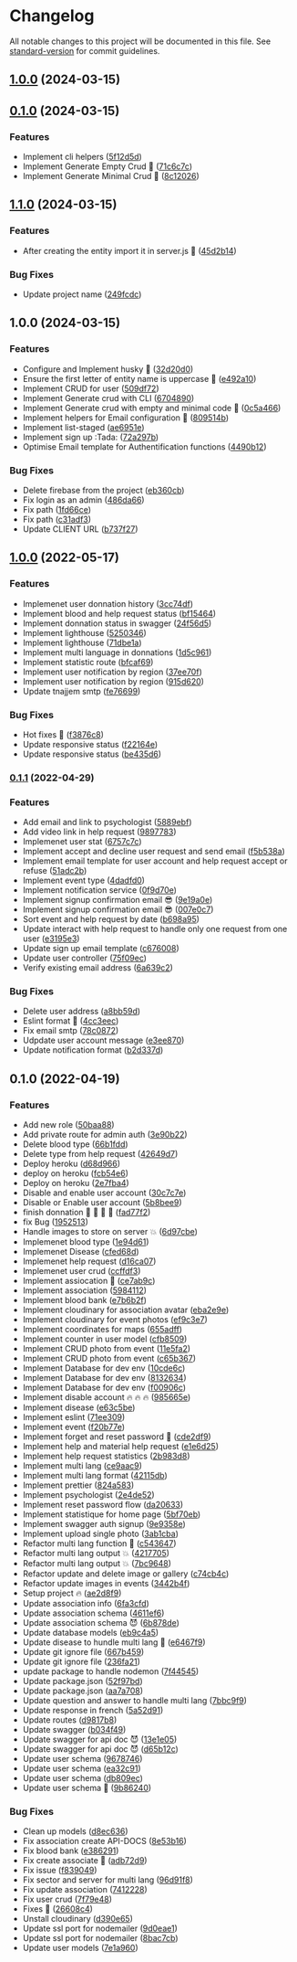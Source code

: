 # Changelog

All notable changes to this project will be documented in this file. See [standard-version](https://github.com/conventional-changelog/standard-version) for commit guidelines.

## [1.0.0](https://github.com/fadhlaouir/node-express-starter/compare/v0.1.0...v1.0.0) (2024-03-15)

## [0.1.0](https://github.com/fadhlaouir/node-express-starter/compare/v1.1.0...v0.1.0) (2024-03-15)


### Features

* Implement cli helpers ([5f12d5d](https://github.com/fadhlaouir/node-express-starter/commit/5f12d5d636a55570453e450233899d3dff673185))
* Implement Generate Empty Crud :tada: ([71c6c7c](https://github.com/fadhlaouir/node-express-starter/commit/71c6c7c1f0be3a6129565a14aaaf01940ee3fdcb))
* Implement Generate Minimal Crud :tada: ([8c12026](https://github.com/fadhlaouir/node-express-starter/commit/8c1202657ed38650c78dac61ba6d6aa9df6d286c))

## [1.1.0](https://github.com/fadhlaouir/node-express-starter/compare/v1.0.0...v1.1.0) (2024-03-15)


### Features

* After creating the entity import it in server.js :tada: ([45d2b14](https://github.com/fadhlaouir/node-express-starter/commit/45d2b149301d609471424fcce7471c0fea5955b5))


### Bug Fixes

* Update project name ([249fcdc](https://github.com/fadhlaouir/node-express-starter/commit/249fcdc2a1305292fd1c6c548eb7842c1fec2216))

## 1.0.0 (2024-03-15)


### Features

* Configure and Implement husky :tada: ([32d20d0](https://github.com/fadhlaouir/node-express-starter/commit/32d20d0aafb964dc71dbdbdb0c34f9638a22a05c))
* Ensure the first letter of entity name is uppercase :tada: ([e492a10](https://github.com/fadhlaouir/node-express-starter/commit/e492a10e5d5c349d1c7c24d22205d4d82190380c))
* Implement CRUD for user ([509df72](https://github.com/fadhlaouir/node-express-starter/commit/509df72a7d401ae2575a72ba747155efea0ea81c))
* Implement Generate crud with CLI ([6704890](https://github.com/fadhlaouir/node-express-starter/commit/6704890b524271b07d9f0c3e6691531bcf2d6b4e))
* Implement Generate crud with empty and minimal code :tada: ([0c5a466](https://github.com/fadhlaouir/node-express-starter/commit/0c5a4664b70a38d63183133bca3bc2f7c20a8a70))
* Implement helpers for Email configuration :tada: ([809514b](https://github.com/fadhlaouir/node-express-starter/commit/809514b4269ee7eab01cc50e9bdc37d3d396023d))
* Implement list-staged ([ae6951e](https://github.com/fadhlaouir/node-express-starter/commit/ae6951e1c79ae60f93a3251aa97ca890484e185a))
* Implement sign up :Tada: ([72a297b](https://github.com/fadhlaouir/node-express-starter/commit/72a297b941b325902ddf2b383a605982f4a55bb8))
* Optimise Email template for Authentification functions ([4490b12](https://github.com/fadhlaouir/node-express-starter/commit/4490b123a667a36f30cbb04b6b32147e74252a92))


### Bug Fixes

* Delete firebase from the project ([eb360cb](https://github.com/fadhlaouir/node-express-starter/commit/eb360cb113e8e2dc66d11c94ea7f57421a086328))
* Fix login as an admin ([486da66](https://github.com/fadhlaouir/node-express-starter/commit/486da66d84a166b143f9556c465987070399a46e))
* Fix path ([1fd66ce](https://github.com/fadhlaouir/node-express-starter/commit/1fd66ce3703d3ed161146ddbcdc68f456ea8b55e))
* Fix path ([c31adf3](https://github.com/fadhlaouir/node-express-starter/commit/c31adf3cae262754f1e4c982dfd9e42569b8ba76))
* Update CLIENT URL ([b737f27](https://github.com/fadhlaouir/node-express-starter/commit/b737f27324fcfafef81843f4ea287bd0ac0ee926))

## [1.0.0](https://github.com/Orange-Digital-Center-Tunisia/atgmo-api/compare/v0.1.1...v1.0.0) (2022-05-17)


### Features

* Implemenet user donnation history ([3cc74df](https://github.com/Orange-Digital-Center-Tunisia/atgmo-api/commit/3cc74df4fb4c6f4cde1aa4cb9edb539fed6fc876))
* Implement blood and help request status  ([bf15464](https://github.com/Orange-Digital-Center-Tunisia/atgmo-api/commit/bf15464b52b28bdf7369f3328fe168d0e911f8a2))
* Implement donnation status in swagger ([24f56d5](https://github.com/Orange-Digital-Center-Tunisia/atgmo-api/commit/24f56d527b4d23ec85b7f9e4bf5e19313f754c56))
* Implement lighthouse ([5250346](https://github.com/Orange-Digital-Center-Tunisia/atgmo-api/commit/5250346a2a7c22c9c8b5cfa5fb89b984f6c5e6da))
* Implement lighthouse ([71dbe1a](https://github.com/Orange-Digital-Center-Tunisia/atgmo-api/commit/71dbe1a53a82e189c291360ece2c1199f639e4c7))
* Implement multi language in donnations ([1d5c961](https://github.com/Orange-Digital-Center-Tunisia/atgmo-api/commit/1d5c96199027c011bfe1c80e3c1359347df088b9))
* Implement statistic route ([bfcaf69](https://github.com/Orange-Digital-Center-Tunisia/atgmo-api/commit/bfcaf69b4f767a1fe5687000d452350925cc8590))
* Implement user notification by region ([37ee70f](https://github.com/Orange-Digital-Center-Tunisia/atgmo-api/commit/37ee70fc62f57eb10a10d0efb1eb9973b47ebb2e))
* Implement user notification by region ([915d620](https://github.com/Orange-Digital-Center-Tunisia/atgmo-api/commit/915d620fd55afadf700220249a0263d1c1a11525))
* Update tnajjem smtp ([fe76699](https://github.com/Orange-Digital-Center-Tunisia/atgmo-api/commit/fe76699267a5b61b04d3105f2107ba96575b6409))


### Bug Fixes

* Hot fixes :wrench: ([f3876c8](https://github.com/Orange-Digital-Center-Tunisia/atgmo-api/commit/f3876c8465c6403ac186df5acc1a3071b5a55751))
* Update responsive status ([f22164e](https://github.com/Orange-Digital-Center-Tunisia/atgmo-api/commit/f22164e625cd051ae11d263e425f1a85c246ce81))
* Update responsive status ([be435d6](https://github.com/Orange-Digital-Center-Tunisia/atgmo-api/commit/be435d62acfbd58ccc890d44536397595366db2d))

### [0.1.1](https://github.com/Orange-Digital-Center-Tunisia/atgmo-api/compare/v0.1.0...v0.1.1) (2022-04-29)


### Features

* Add email and link to psychologist ([5889ebf](https://github.com/Orange-Digital-Center-Tunisia/atgmo-api/commit/5889ebfdb065dca5abab9a4c7373b7abf097892d))
* Add video link in help request ([9897783](https://github.com/Orange-Digital-Center-Tunisia/atgmo-api/commit/9897783aa37b1e65250cdab63449b33a415e9ad5))
* Implemenet user stat ([6757c7c](https://github.com/Orange-Digital-Center-Tunisia/atgmo-api/commit/6757c7c95bb84a9d0691434fc35037cc4e576678))
* Implement accept and decline user request and send email ([f5b538a](https://github.com/Orange-Digital-Center-Tunisia/atgmo-api/commit/f5b538a671fc30d1de2af8ae72e6899cb3c8b9ce))
* Implement email template for user account and help request accept or refuse ([51adc2b](https://github.com/Orange-Digital-Center-Tunisia/atgmo-api/commit/51adc2b2ba8971e1c849b44ffee3c69954b0ba3b))
* Implement event type ([4dadfd0](https://github.com/Orange-Digital-Center-Tunisia/atgmo-api/commit/4dadfd0a178d156c3532abe5b81d9a08bbaa17f3))
* Implement notification service ([0f9d70e](https://github.com/Orange-Digital-Center-Tunisia/atgmo-api/commit/0f9d70e14c355b714f98237071303cc9aab73e88))
* Implement signup confirmation email :sunglasses: ([9e19a0e](https://github.com/Orange-Digital-Center-Tunisia/atgmo-api/commit/9e19a0e58e039f11c10365947c55fca53e5e992f))
* Implement signup confirmation email :sunglasses: ([007e0c7](https://github.com/Orange-Digital-Center-Tunisia/atgmo-api/commit/007e0c7de2056b33da0343c7f2bd455fe17f7120))
* Sort event and help request by date ([b698a95](https://github.com/Orange-Digital-Center-Tunisia/atgmo-api/commit/b698a9547fa74192bfe34d84f92d376803220288))
* Update interact with help request to handle only one request from one user ([e3195e3](https://github.com/Orange-Digital-Center-Tunisia/atgmo-api/commit/e3195e3112916f0bfa3cee73975ed688d0311b0a))
* Update sign up email template ([c676008](https://github.com/Orange-Digital-Center-Tunisia/atgmo-api/commit/c676008782afc74a7e9615ae8009b52fc1fa459b))
* Update user controller ([75f09ec](https://github.com/Orange-Digital-Center-Tunisia/atgmo-api/commit/75f09ec670d675d70e9b31f7a202396d45a8da46))
* Verify existing email address ([6a639c2](https://github.com/Orange-Digital-Center-Tunisia/atgmo-api/commit/6a639c2be248def81f04105e3d162cc0dcb64220))


### Bug Fixes

* Delete user address ([a8bb59d](https://github.com/Orange-Digital-Center-Tunisia/atgmo-api/commit/a8bb59d9cd2257f7ee08d58e9eb803a69ef247cf))
* Eslint format :construction: ([4cc3eec](https://github.com/Orange-Digital-Center-Tunisia/atgmo-api/commit/4cc3eeca576d90f76c892d99456017b600217a97))
* Fix email smtp ([78c0872](https://github.com/Orange-Digital-Center-Tunisia/atgmo-api/commit/78c0872b8519eb7da7f5227dd995ca9b7bb0bad0))
* Udpdate user account message ([e3ee870](https://github.com/Orange-Digital-Center-Tunisia/atgmo-api/commit/e3ee8707c69ded9644d21d5982e8ac13cd137514))
* Update notification format ([b2d337d](https://github.com/Orange-Digital-Center-Tunisia/atgmo-api/commit/b2d337d80d59e25bdacf96abefc5c69c75f69993))

## 0.1.0 (2022-04-19)


### Features

* Add new role ([50baa88](https://github.com/Orange-Digital-Center-Tunisia/atgmo-api/commit/50baa88fe2ca32bc1bf83951e6cf59294b9f3fd2))
* Add private route for admin auth ([3e90b22](https://github.com/Orange-Digital-Center-Tunisia/atgmo-api/commit/3e90b2217293c2f7ff088a3c5bbdb6e3b5af1bb8))
* Delete blood type ([66b1fdd](https://github.com/Orange-Digital-Center-Tunisia/atgmo-api/commit/66b1fdd8f24946c1d9e5804bf20e3bf247326d9a))
* Delete type from help request ([42649d7](https://github.com/Orange-Digital-Center-Tunisia/atgmo-api/commit/42649d7951debe9c6a0b43fed994c925685c5a98))
* Deploy heroku ([d68d966](https://github.com/Orange-Digital-Center-Tunisia/atgmo-api/commit/d68d966c1f54a16d07a7ba99206225cde6e5c61d))
* deploy on heroku ([fcb54e6](https://github.com/Orange-Digital-Center-Tunisia/atgmo-api/commit/fcb54e6f153c9bee1468174e439cb433fd3d5d16))
* Deploy on heroku ([2e7fba4](https://github.com/Orange-Digital-Center-Tunisia/atgmo-api/commit/2e7fba42b4981f3c69837a8aefaa2f0d3c7aff7a))
* Disable and enable user account ([30c7c7e](https://github.com/Orange-Digital-Center-Tunisia/atgmo-api/commit/30c7c7e546a3c07da590455e71dc744ea71d27f1))
* Disable or Enable user account ([5b8bee9](https://github.com/Orange-Digital-Center-Tunisia/atgmo-api/commit/5b8bee97ea325450c6aabed0d2e85ec5f5ecfc1e))
* finish donnation :art: :rocket: :rocket: :rocket: ([fad77f2](https://github.com/Orange-Digital-Center-Tunisia/atgmo-api/commit/fad77f2c6caad76169697fe1595fec4ebd0c2f6d))
* fix Bug ([1952513](https://github.com/Orange-Digital-Center-Tunisia/atgmo-api/commit/195251307c2522d93a2f70ea3dea17a10c37fdd6))
* Handle images to store on server :collision: ([6d97cbe](https://github.com/Orange-Digital-Center-Tunisia/atgmo-api/commit/6d97cbe10707db7d9eebe76c7e7a954bb80050db))
* Implemenet blood type ([1e94d61](https://github.com/Orange-Digital-Center-Tunisia/atgmo-api/commit/1e94d612a5c6982352488f42a62a44b2e981c719))
* Implemenet Disease ([cfed68d](https://github.com/Orange-Digital-Center-Tunisia/atgmo-api/commit/cfed68d1c46de13f0400b915893d0cf5353270a7))
* Implemenet help request ([d16ca07](https://github.com/Orange-Digital-Center-Tunisia/atgmo-api/commit/d16ca079180ac6a5b33d32a4d6bffe79bc271e65))
* Implemenet user crud ([ccffdf3](https://github.com/Orange-Digital-Center-Tunisia/atgmo-api/commit/ccffdf376980440c4c1f2033a0fb7dea7c7162b0))
* Implement assiocation :lipstick: ([ce7ab9c](https://github.com/Orange-Digital-Center-Tunisia/atgmo-api/commit/ce7ab9ccf280748eaed6ba2ed13b8d485d30b813))
* Implement association ([5984112](https://github.com/Orange-Digital-Center-Tunisia/atgmo-api/commit/5984112960c1be8e8a30a1e92b2e23300c315c97))
* Implement blood bank ([e7b6b2f](https://github.com/Orange-Digital-Center-Tunisia/atgmo-api/commit/e7b6b2fc84e6e85dcd833323cfed59bbf41e2b5a))
* Implement cloudinary for association avatar ([eba2e9e](https://github.com/Orange-Digital-Center-Tunisia/atgmo-api/commit/eba2e9e951a1bc209b2ead072ef3e00e2aa5eeb8))
* Implement cloudinary for event photos ([ef9c3e7](https://github.com/Orange-Digital-Center-Tunisia/atgmo-api/commit/ef9c3e75ffdd7660977e5f6d58916b7484491640))
* Implement coordinates for maps ([655adff](https://github.com/Orange-Digital-Center-Tunisia/atgmo-api/commit/655adff54966c40339061172a5cf8e362ff0c7c7))
* Implement counter in user model ([cfb8509](https://github.com/Orange-Digital-Center-Tunisia/atgmo-api/commit/cfb850963984b381d024f5b8801d514b4c58e41b))
* Implement CRUD photo from event ([11e5fa2](https://github.com/Orange-Digital-Center-Tunisia/atgmo-api/commit/11e5fa2ff99535544a1774f77d22e2b14c4fe12a))
* Implement CRUD photo from event ([c65b367](https://github.com/Orange-Digital-Center-Tunisia/atgmo-api/commit/c65b3677c88c2cb99614bd780873dbef958bea55))
* Implement Database for dev env ([10cde6c](https://github.com/Orange-Digital-Center-Tunisia/atgmo-api/commit/10cde6c21b0257f38ddd40a47a409ab5d8494641))
* Implement Database for dev env ([8132634](https://github.com/Orange-Digital-Center-Tunisia/atgmo-api/commit/813263479e8010fa5d218ca630866b24ae46ce20))
* Implement Database for dev env ([f00906c](https://github.com/Orange-Digital-Center-Tunisia/atgmo-api/commit/f00906c08326debedcbf930fee649b4a85287db0))
* Implement disable account :fire: :fire: :fire: ([985665e](https://github.com/Orange-Digital-Center-Tunisia/atgmo-api/commit/985665e16d25e19b865c7f6ad6086abd93e45bb0))
* Implement disease ([e63c5be](https://github.com/Orange-Digital-Center-Tunisia/atgmo-api/commit/e63c5beabe7c614708dbe83abb68cbd46e613d5d))
* Implement eslint ([71ee309](https://github.com/Orange-Digital-Center-Tunisia/atgmo-api/commit/71ee30941abe42f57974f7fe8d6534a54a4a39c6))
* Implement event ([f20b77e](https://github.com/Orange-Digital-Center-Tunisia/atgmo-api/commit/f20b77e35d7192c7faf7d6d2d4138d788c2756c1))
* Implement forget and reset password :tada: ([cde2df9](https://github.com/Orange-Digital-Center-Tunisia/atgmo-api/commit/cde2df91d096ad7a834390eabf81e68e4132391a))
* Implement help and material help request ([e1e6d25](https://github.com/Orange-Digital-Center-Tunisia/atgmo-api/commit/e1e6d25616b9edc2549b21dfa65e94474678b5d9))
* Implement help request statistics ([2b983d8](https://github.com/Orange-Digital-Center-Tunisia/atgmo-api/commit/2b983d88d82a7ba45681593267757e166451ec0e))
* Implement multi lang ([ce9aac9](https://github.com/Orange-Digital-Center-Tunisia/atgmo-api/commit/ce9aac9e701d4060c9ac9c66e84b11f736211171))
* Implement multi lang format ([42115db](https://github.com/Orange-Digital-Center-Tunisia/atgmo-api/commit/42115dbd44fc5a38eed230257e48d74a6e86bea9))
* Implement prettier ([824a583](https://github.com/Orange-Digital-Center-Tunisia/atgmo-api/commit/824a58318c2e53f27ad6d7adc4a7b81c81fa491b))
* Implement psychologist ([2e4de52](https://github.com/Orange-Digital-Center-Tunisia/atgmo-api/commit/2e4de5224bd55a227008d6e61fc366a54a45c4f9))
* Implement reset password flow ([da20633](https://github.com/Orange-Digital-Center-Tunisia/atgmo-api/commit/da20633288a071dd575cbf3b84e336d19af18a10))
* Implement statistique for home page ([5bf70eb](https://github.com/Orange-Digital-Center-Tunisia/atgmo-api/commit/5bf70eb278ff8975715afcf0eb37ebf2a8e08155))
* Implement swagger auth signup ([9e9358e](https://github.com/Orange-Digital-Center-Tunisia/atgmo-api/commit/9e9358ea2a2fb2bf6b1c8ddf5b6d4368e0491bbd))
* Implement upload single photo ([3ab1cba](https://github.com/Orange-Digital-Center-Tunisia/atgmo-api/commit/3ab1cba5e1e80274fd438bc5bdeec434ff8c1f2e))
* Refactor  multi lang function :tada: ([c543647](https://github.com/Orange-Digital-Center-Tunisia/atgmo-api/commit/c5436475fed73f7364667546b83506aff60acf35))
* Refactor multi lang output :boom: ([4217705](https://github.com/Orange-Digital-Center-Tunisia/atgmo-api/commit/421770540d52c78cf881a96c89d7d4eabd1bd719))
* Refactor multi lang output :boom: ([7bc9648](https://github.com/Orange-Digital-Center-Tunisia/atgmo-api/commit/7bc964813151bece7e595dfe68d84d97e0960062))
* Refactor update and delete image or gallery ([c74cb4c](https://github.com/Orange-Digital-Center-Tunisia/atgmo-api/commit/c74cb4c5011a434ef4de365eae391918583598b2))
* Refactor update images in events ([3442b4f](https://github.com/Orange-Digital-Center-Tunisia/atgmo-api/commit/3442b4f4465e33c2e67ca2886338eb2fc5fcfff8))
* Setup project :fire: ([ae2d8f9](https://github.com/Orange-Digital-Center-Tunisia/atgmo-api/commit/ae2d8f91822b1d785714d6c5a22b9244ba39f782))
* Update association info ([6fa3cfd](https://github.com/Orange-Digital-Center-Tunisia/atgmo-api/commit/6fa3cfdd7cc4acfc9c7d29930987639bf452de36))
* Update association schema ([4611ef6](https://github.com/Orange-Digital-Center-Tunisia/atgmo-api/commit/4611ef68d6e6be01f5f17aa932062dc5c6edad9e))
* Update association schema :smiling_imp: ([6b878de](https://github.com/Orange-Digital-Center-Tunisia/atgmo-api/commit/6b878de58ed356498ddb628d870306ae81f7bbb4))
* Update database models ([eb9c4a5](https://github.com/Orange-Digital-Center-Tunisia/atgmo-api/commit/eb9c4a5635f21fe87ea3e1ea76995e0a1f06aceb))
* Update disease to hundle multi lang :lipstick: ([e6467f9](https://github.com/Orange-Digital-Center-Tunisia/atgmo-api/commit/e6467f9b037637b052f671cef9792a60eb51c2f8))
* Update git ignore file ([667b459](https://github.com/Orange-Digital-Center-Tunisia/atgmo-api/commit/667b45980787e0cfa973d7aeace693c328403148))
* Update git ignore file ([236fa21](https://github.com/Orange-Digital-Center-Tunisia/atgmo-api/commit/236fa211bf55b403ee9354baafd20c46148d6d1e))
* update package to handle nodemon ([7f44545](https://github.com/Orange-Digital-Center-Tunisia/atgmo-api/commit/7f445459802af5511584bf25748096e836365b07))
* Update package.json ([52f97bd](https://github.com/Orange-Digital-Center-Tunisia/atgmo-api/commit/52f97bd84f9799e345928aba2adf9dcaa757aae3))
* Update package.json ([aa7a708](https://github.com/Orange-Digital-Center-Tunisia/atgmo-api/commit/aa7a708d51fbd0448c6503bbdcaea8c77dbbec57))
* Update question and answer to handle multi lang ([7bbc9f9](https://github.com/Orange-Digital-Center-Tunisia/atgmo-api/commit/7bbc9f9472260a6d57e338d2b70c41c96cf9cb5b))
* Update response in french ([5a52d91](https://github.com/Orange-Digital-Center-Tunisia/atgmo-api/commit/5a52d9199bf3ece69c221c2abf56d1705626977b))
* Update routes ([d9817b8](https://github.com/Orange-Digital-Center-Tunisia/atgmo-api/commit/d9817b8dc0262a10cdb872e8b30ee491eb880cc8))
* Update swagger ([b034f49](https://github.com/Orange-Digital-Center-Tunisia/atgmo-api/commit/b034f49df84acd63196cb16dabf5d3b0bf24185e))
* Update swagger for api doc :smiling_imp: ([13e1e05](https://github.com/Orange-Digital-Center-Tunisia/atgmo-api/commit/13e1e057db97de1d9c559d2ab1dc816d842a7492))
* Update swagger for api doc 😈 ([d65b12c](https://github.com/Orange-Digital-Center-Tunisia/atgmo-api/commit/d65b12cb2ebf5ba74e25f0ae1423c500e6019d7e))
* Update user schema ([9678746](https://github.com/Orange-Digital-Center-Tunisia/atgmo-api/commit/9678746df3d62df85fddb40d6406be77f5424506))
* Update user schema ([ea32c91](https://github.com/Orange-Digital-Center-Tunisia/atgmo-api/commit/ea32c91281d6367d5fcfa140017a60e0862361fd))
* Update user schema ([db809ec](https://github.com/Orange-Digital-Center-Tunisia/atgmo-api/commit/db809ecf30b63e1df41d66cf72a1c55960b3258f))
* Update user schema :lipstick: ([9b86240](https://github.com/Orange-Digital-Center-Tunisia/atgmo-api/commit/9b86240f91e75899579c88213b4188ea4e68b1e1))


### Bug Fixes

* Clean up models ([d8ec636](https://github.com/Orange-Digital-Center-Tunisia/atgmo-api/commit/d8ec6365fb1bfa4ca071627a20d9db603043b4b0))
* Fix association create API-DOCS ([8e53b16](https://github.com/Orange-Digital-Center-Tunisia/atgmo-api/commit/8e53b1618284d12c4e570605a2bed47f4df8e773))
* Fix blood bank ([e386291](https://github.com/Orange-Digital-Center-Tunisia/atgmo-api/commit/e386291112edd251a785e8cad250203f44cdb159))
* Fix create associate :bug: ([adb72d9](https://github.com/Orange-Digital-Center-Tunisia/atgmo-api/commit/adb72d9f81084665a6147a70df7172bd988192a2))
* Fix issue ([f839049](https://github.com/Orange-Digital-Center-Tunisia/atgmo-api/commit/f839049906fbdd97c2cd8b3cb6f5ee36d2507a1c))
* Fix sector and server for multi lang ([96d91f8](https://github.com/Orange-Digital-Center-Tunisia/atgmo-api/commit/96d91f8f69a6a61130f6db3219970af181c98b6b))
* Fix update association ([7412228](https://github.com/Orange-Digital-Center-Tunisia/atgmo-api/commit/741222838ce4efff5d0720a71ac6951e8a690c30))
* Fix user crud ([7f79e48](https://github.com/Orange-Digital-Center-Tunisia/atgmo-api/commit/7f79e48561acbca755264bfa597bb20fbc8b356c))
* Fixes :hammer: ([26608c4](https://github.com/Orange-Digital-Center-Tunisia/atgmo-api/commit/26608c4ac2812bf5c0e0979f80b1c221f89aa05d))
* Unstall cloudinary ([d390e65](https://github.com/Orange-Digital-Center-Tunisia/atgmo-api/commit/d390e655253e824cc481cae66101fbf06ff8dc89))
* Update ssl port for nodemailer ([9d0eae1](https://github.com/Orange-Digital-Center-Tunisia/atgmo-api/commit/9d0eae12f1b0270418b79eb66474f7f451d13743))
* Update ssl port for nodemailer ([8bac7cb](https://github.com/Orange-Digital-Center-Tunisia/atgmo-api/commit/8bac7cbfe981459790d8a23eb8628045aa61ec85))
* Update user models ([7e1a960](https://github.com/Orange-Digital-Center-Tunisia/atgmo-api/commit/7e1a96051c73151a4433af6f4cb792eddd824e5f))
